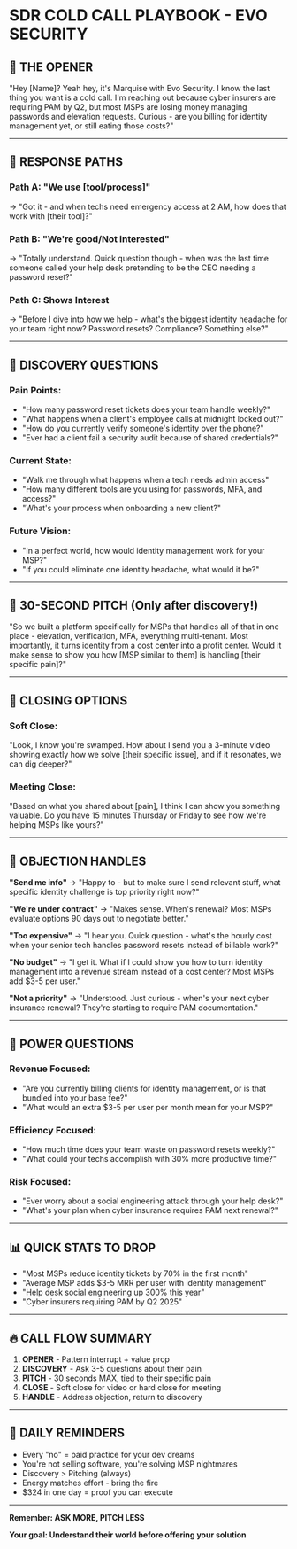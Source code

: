 # **SDR COLD CALL PLAYBOOK - EVO SECURITY**

## **🎯 THE OPENER**
"Hey [Name]? Yeah hey, it's Marquise with Evo Security. I know the last thing you want is a cold call. I'm reaching out because cyber insurers are requiring PAM by Q2, but most MSPs are losing money managing passwords and elevation requests. Curious - are you billing for identity management yet, or still eating those costs?"

---

## **🔀 RESPONSE PATHS**

### **Path A: "We use [tool/process]"**
→ "Got it - and when techs need emergency access at 2 AM, how does that work with [their tool]?"

### **Path B: "We're good/Not interested"**  
→ "Totally understand. Quick question though - when was the last time someone called your help desk pretending to be the CEO needing a password reset?"

### **Path C: Shows Interest**
→ "Before I dive into how we help - what's the biggest identity headache for your team right now? Password resets? Compliance? Something else?"

---

## **🎣 DISCOVERY QUESTIONS**

### **Pain Points:**
- "How many password reset tickets does your team handle weekly?"
- "What happens when a client's employee calls at midnight locked out?"
- "How do you currently verify someone's identity over the phone?"
- "Ever had a client fail a security audit because of shared credentials?"

### **Current State:**
- "Walk me through what happens when a tech needs admin access"
- "How many different tools are you using for passwords, MFA, and access?"
- "What's your process when onboarding a new client?"

### **Future Vision:**
- "In a perfect world, how would identity management work for your MSP?"
- "If you could eliminate one identity headache, what would it be?"

---

## **💬 30-SECOND PITCH** (Only after discovery!)
"So we built a platform specifically for MSPs that handles all of that in one place - elevation, verification, MFA, everything multi-tenant. Most importantly, it turns identity from a cost center into a profit center. Would it make sense to show you how [MSP similar to them] is handling [their specific pain]?"

---

## **🎯 CLOSING OPTIONS**

### **Soft Close:**
"Look, I know you're swamped. How about I send you a 3-minute video showing exactly how we solve [their specific issue], and if it resonates, we can dig deeper?"

### **Meeting Close:**
"Based on what you shared about [pain], I think I can show you something valuable. Do you have 15 minutes Thursday or Friday to see how we're helping MSPs like yours?"

---

## **🚫 OBJECTION HANDLES**

**"Send me info"**
→ "Happy to - but to make sure I send relevant stuff, what specific identity challenge is top priority right now?"

**"We're under contract"**
→ "Makes sense. When's renewal? Most MSPs evaluate options 90 days out to negotiate better."

**"Too expensive"**
→ "I hear you. Quick question - what's the hourly cost when your senior tech handles password resets instead of billable work?"

**"No budget"**
→ "I get it. What if I could show you how to turn identity management into a revenue stream instead of a cost center? Most MSPs add $3-5 per user."

**"Not a priority"**
→ "Understood. Just curious - when's your next cyber insurance renewal? They're starting to require PAM documentation."

---

## **🎯 POWER QUESTIONS**

### **Revenue Focused:**
- "Are you currently billing clients for identity management, or is that bundled into your base fee?"
- "What would an extra $3-5 per user per month mean for your MSP?"

### **Efficiency Focused:**
- "How much time does your team waste on password resets weekly?"
- "What could your techs accomplish with 30% more productive time?"

### **Risk Focused:**
- "Ever worry about a social engineering attack through your help desk?"
- "What's your plan when cyber insurance requires PAM next renewal?"

---

## **📊 QUICK STATS TO DROP**
- "Most MSPs reduce identity tickets by 70% in the first month"
- "Average MSP adds $3-5 MRR per user with identity management"
- "Help desk social engineering up 300% this year"
- "Cyber insurers requiring PAM by Q2 2025"

---

## **🔥 CALL FLOW SUMMARY**
1. **OPENER** - Pattern interrupt + value prop
2. **DISCOVERY** - Ask 3-5 questions about their pain
3. **PITCH** - 30 seconds MAX, tied to their specific pain
4. **CLOSE** - Soft close for video or hard close for meeting
5. **HANDLE** - Address objection, return to discovery

---

## **🎯 DAILY REMINDERS**
- Every "no" = paid practice for your dev dreams
- You're not selling software, you're solving MSP nightmares
- Discovery > Pitching (always)
- Energy matches effort - bring the fire
- $324 in one day = proof you can execute

---

**Remember: ASK MORE, PITCH LESS**

**Your goal: Understand their world before offering your solution**